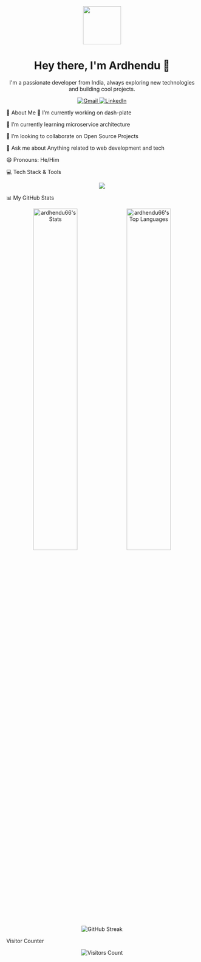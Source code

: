 <div align="center">

<img src="https://www.google.com/search?q=https://raw.githubusercontent.com/ABSphreak/ABSphreak/master/gifs/Hi.gif" width="100px" />

<h1 align="center">Hey there, I'm Ardhendu 👋</h1>

</div>

<div align="center">

I'm a passionate developer from India, always exploring new technologies and building cool projects.

<a href="mailto:ardhenduroy@gmail.com">
<img src="https://img.shields.io/badge/Gmail-D14836?style=for-the-badge&logo=gmail&logoColor=white" alt="Gmail"/>
</a>
<a href="https://www.google.com/search?q=https://linkedin.com/in/ardhendu-roy" target="_blank">
<img src="https://www.google.com/search?q=https://img.shields.io/badge/LinkedIn-0077B5%3Fstyle%3Dfor-the-badge%26logo%3Dlinkedin%26logoColor%3Dwhite" alt="LinkedIn"/>
</a>

</div>

🚀 About Me
🔭 I’m currently working on dash-plate

🌱 I’m currently learning microservice architecture

👯 I’m looking to collaborate on Open Source Projects

💬 Ask me about Anything related to web development and tech

😄 Pronouns: He/Him


💻 Tech Stack & Tools
<p align="center">
<a href="https://skillicons.dev">
<img src="https://www.google.com/search?q=https://skillicons.dev/icons%3Fi%3Djs,ts,react,nextjs,nodejs,express,mongodb,postgresql,aws,docker,git,vscode,figma%26perline%3D5" />
</a>
</p>

📊 My GitHub Stats
<p align="center">
<img width="48%" src="https://www.google.com/search?q=https://github-readme-stats.vercel.app/api%3Fusername%3Dardhendu66%26show_icons%3Dtrue%26theme%3Ddracula%26hide_border%3Dtrue%26count_private%3Dtrue" alt="ardhendu66's Stats" />
<img width="48%" src="https://www.google.com/search?q=https://github-readme-stats.vercel.app/api/top-langs/%3Fusername%3Dardhendu66%26layout%3Dcompact%26theme%3Ddracula%26hide_border%3Dtrue%26langs_count%3D10" alt="ardhendu66's Top Languages" />
</p>
<p align="center">
<img src="https://www.google.com/search?q=https://github-readme-streak-stats.herokuapp.com/%3Fuser%3Dardhendu66%26theme%3Ddracula%26hide_border%3Dtrue" alt="GitHub Streak" />
</p>

Visitor Counter
<p align="center">
<img src="https://www.google.com/search?q=https://profile-counter.glitch.me/ardhendu66/count.svg" alt="Visitors Count" />
</p>
